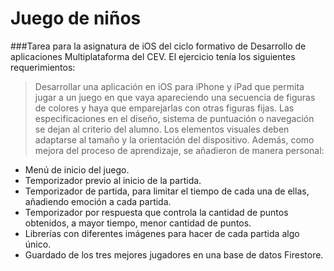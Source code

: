 # Juego de niños
###Tarea para la asignatura de iOS del ciclo formativo de Desarrollo de aplicaciones Multiplataforma del CEV.
El ejercicio tenía los siguientes requerimientos:
> Desarrollar una aplicación en iOS para iPhone y iPad que permita jugar a un juego en que vaya apareciendo una secuencia de figuras de colores y haya que emparejarlas con otras figuras fijas. Las especificaciones en el diseño, sistema de puntuación o navegación se dejan al criterio del alumno. Los elementos visuales deben adaptarse al tamaño y la orientación del dispositivo.
Además, como mejora del proceso de aprendizaje, se añadieron de manera personal:
- Menú de inicio del juego.
- Temporizador previo al inicio de la partida.
- Temporizador de partida, para limitar el tiempo de cada una de ellas, añadiendo emoción a cada partida.
- Temporizador por respuesta que controla la cantidad de puntos obtenidos, a mayor tiempo, menor cantidad de puntos.
- Librerías con diferentes imágenes para hacer de cada partida algo único.
- Guardado de los tres mejores jugadores en una base de datos Firestore.
